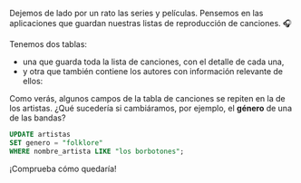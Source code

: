 Dejemos de lado por un rato las series y películas. Pensemos en las aplicaciones que guardan nuestras listas de reproducción de canciones. :headphones:

Tenemos dos tablas: 

* una que guarda toda la lista de canciones, con el detalle de cada una,
* y otra que también contiene los autores con información relevante de ellos:

<div
  class='mu-sql-table'
  data-name='canciones'
  data-columns='[{"name": "id_cancion", "pk": true}, "titulo", "album", "artista", "genero", "anio"]'
  data-rows='[
    [1, "Bohemian rhapsody", "A night at the Opera", "Queen", "rock", 1975], 
    [2, "Can`t buy me love", "A hard day`s night", "The Beatles", "rock, pop", 1964],
    [3, "Baby on board", "Más grandes que Jesús", "Los Borbotones", "rock, pop", 1985]
  ]'>
</div>

<div
  class='mu-sql-table'
  data-name='artistas'
  data-columns='[{"name": "id_artista", "pk": true}, "nombre", "integrantes", "genero", "nacionalidad"]'
  data-rows='[
    [1, "Queen", "Freddie Mercury, Brian May, Roger Taylor, John Deacon", "rock", "británica"], 
    [2, "The Beatles", "John Lennon, Paul McCartney, Ringo Starr, George Harrison", "rock, pop", "inglesa"],
    [3, "Los Borbotones", "Homero Simpson, Apu de Beumarche, Seymour Skinner, Barney Gómez", "rock, pop", "estadounidense"]
  ]'>
</div>

Como verás, algunos campos de la tabla de canciones se repiten en la de los artistas. ¿Qué sucedería si cambiáramos, por ejemplo, el **género** de una de las bandas?

``` sql 
UPDATE artistas 
SET genero = "folklore" 
WHERE nombre_artista LIKE "los borbotones"; 
```

¡Comprueba cómo quedaría! 
